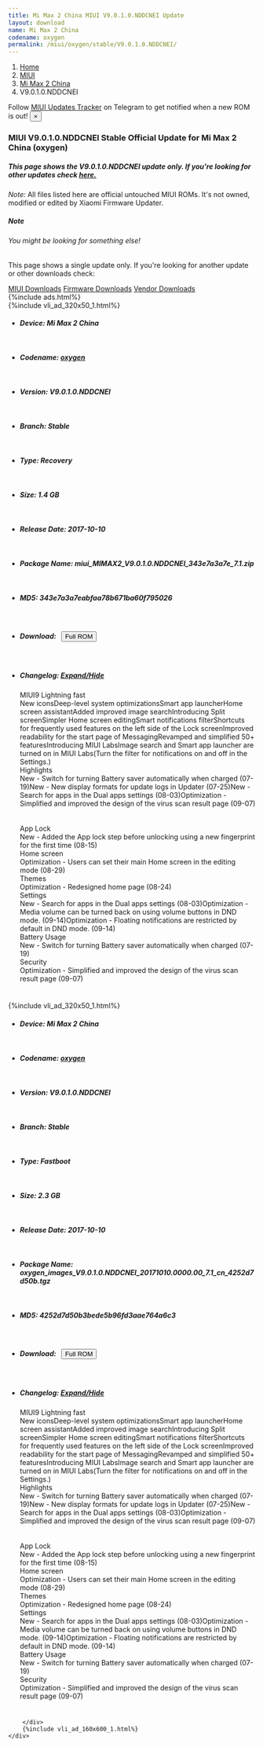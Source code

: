 ```yaml
---
title: Mi Max 2 China MIUI V9.0.1.0.NDDCNEI Update
layout: download
name: Mi Max 2 China
codename: oxygen
permalink: /miui/oxygen/stable/V9.0.1.0.NDDCNEI/
---
```

<nav aria-label="breadcrumb">
    <ol class="breadcrumb">
        <li class="breadcrumb-item"><a href="/">Home</a></li>
        <li class="breadcrumb-item"><a href="/miui/">MIUI</a></li>
        <li class="breadcrumb-item"><a href="/miui/oxygen/">Mi Max 2 China</a></li>
        <li class="breadcrumb-item active" aria-current="page">V9.0.1.0.NDDCNEI</li>
    </ol>
</nav>
<div class="alert alert-primary alert-dismissible fade show" role="alert">
    Follow <a href="https://t.me/MIUIUpdatesTracker" class="alert-link">MIUI Updates Tracker</a> on Telegram to get
    notified when a new ROM is out!
    <button type="button" class="close" data-dismiss="alert" aria-label="Close">
        <span aria-hidden="true">&times;</span>
    </button>
</div>
<div class="col-12 mx-auto">
    <h3 class="title bg-light p-2 rounded">MIUI V9.0.1.0.NDDCNEI Stable Official Update for Mi Max 2 China (oxygen)</h3>
    <h5>This page shows the V9.0.1.0.NDDCNEI update only. If you're looking for other updates check
        <a href="/miui/oxygen/">here.</a></h5>
    <p><i>Note: </i>All files listed here are official untouched MIUI ROMs.
        It's not owned, modified or edited by Xiaomi Firmware Updater.</p>
    <div class="card">
        <div class="card-body">
            <h5 class="card-title">Note</h5>
            <h6 class="card-subtitle mb-2 text-muted">You might be looking for something else!</h6>
            <p class="card-text">This page shows a single update only.
                If you're looking for another update or other downloads check:</p>
            <a href="/miui/" class="card-link">MIUI Downloads</a>
            <a href="/firmware/" class="card-link">Firmware Downloads</a>
            <a href="/vendor/" class="card-link">Vendor Downloads</a>
        </div>
    </div>
    {%include ads.html%}
    <div class="row justify-content-center">
        <div class="col-10" id="downloads">
                    <div class="card card-body">
            {%include vli_ad_320x50_1.html%}
            <ul class="list-unstyled">
                <li style="padding-bottom: 10px;">
                    <h5><b>Device: </b>Mi Max 2 China</h5>
                </li>
                <li style="padding-bottom: 10px;">
                    <h5><b>Codename: </b> <a href="/miui/oxygen/" target="_blank">oxygen</a> </h5>
                </li>
                <li style="padding-bottom: 10px;">
                    <h5><b>Version: </b>V9.0.1.0.NDDCNEI</h5>
                </li>
                <li style="padding-bottom: 10px;">
                    <h5><b>Branch: </b>Stable</h5>
                </li>
                <li style="padding-bottom: 10px;">
                    <h5><b>Type: </b>Recovery</h5>
                </li>
                <li style="padding-bottom: 10px;">
                    <h5><b>Size: </b>1.4 GB</h5>
                </li>
                <li style="padding-bottom: 10px;">
                    <h5><b>Release Date: </b>2017-10-10</h5>
                </li>
                <li style="padding-bottom: 10px;">
                    <h5><b>Package Name: </b><span id="filename" class="text-dark">miui_MIMAX2_V9.0.1.0.NDDCNEI_343e7a3a7e_7.1.zip</span></h5>
                </li>
                <li style="padding-bottom: 10px;">
                    <h5><b>MD5: </b><span id="md5" class="text-muted">343e7a3a7eabfaa78b671ba60f795026</span></h5>
                </li>
                <li style="padding-bottom: 10px;">
                    <h5><b>Download: </b><button type="button" id="download" class="btn btn-primary" style="margin: 7px;"
                            onclick="window.open('https://bigota.d.miui.com/V9.0.1.0.NDDCNEI/miui_MIMAX2_V9.0.1.0.NDDCNEI_343e7a3a7e_7.1.zip', '_blank');"><i class="fa fa-download"></i> Full ROM</button></h5>
                </li>
                <li style="padding-bottom: 10px;">
                    <h5><b>Changelog: </b><a href="#oxygen_1_changelog" data-toggle="collapse" role="button"
                            aria-expanded="false" aria-controls="oxygen_1_changelog"> <i class="fa fa-arrow-down"
                                aria-hidden="true"></i> Expand/Hide</a></h5>
                    <div class="collapse" id="oxygen_1_changelog">
                        <p id="changelog_text">MIUI9 Lightning fast <br>New iconsDeep-level system optimizationsSmart app launcherHome screen assistantAdded improved image searchIntroducing Split screenSimpler Home screen editingSmart notifications filterShortcuts for frequently used features on the left side of the Lock screenImproved readability for the start page of MessagingRevamped and simplified 50+ featuresIntroducing MIUI LabsImage search and Smart app launcher are turned on in MIUI Labs(Turn the filter for notifications on and off in the Settings.) <br>Highlights <br>New - Switch for turning Battery saver automatically when charged (07-19)New - New display formats for update logs in Updater (07-25)New - Search for apps in the Dual apps settings (08-03)Optimization - Simplified and improved the design of the virus scan result page (09-07) <br><br><br>App Lock <br>New - Added the App lock step before unlocking using a new fingerprint for the first time (08-15) <br>Home screen <br>Optimization - Users can set their main Home screen in the editing mode (08-29) <br>Themes <br>Optimization - Redesigned home page (08-24) <br>Settings <br>New - Search for apps in the Dual apps settings (08-03)Optimization - Media volume can be turned back on using volume buttons in DND mode.  (09-14)Optimization - Floating notifications are restricted by default in DND mode.  (09-14) <br>Battery Usage <br>New - Switch for turning Battery saver automatically when charged (07-19) <br>Security <br>Optimization - Simplified and improved the design of the virus scan result page (09-07)</p>
                    </div>
                </li>
            </ul>
        </div>
        <div class="card card-body">
            {%include vli_ad_320x50_1.html%}
            <ul class="list-unstyled">
                <li style="padding-bottom: 10px;">
                    <h5><b>Device: </b>Mi Max 2 China</h5>
                </li>
                <li style="padding-bottom: 10px;">
                    <h5><b>Codename: </b> <a href="/miui/oxygen/" target="_blank">oxygen</a> </h5>
                </li>
                <li style="padding-bottom: 10px;">
                    <h5><b>Version: </b>V9.0.1.0.NDDCNEI</h5>
                </li>
                <li style="padding-bottom: 10px;">
                    <h5><b>Branch: </b>Stable</h5>
                </li>
                <li style="padding-bottom: 10px;">
                    <h5><b>Type: </b>Fastboot</h5>
                </li>
                <li style="padding-bottom: 10px;">
                    <h5><b>Size: </b>2.3 GB</h5>
                </li>
                <li style="padding-bottom: 10px;">
                    <h5><b>Release Date: </b>2017-10-10</h5>
                </li>
                <li style="padding-bottom: 10px;">
                    <h5><b>Package Name: </b><span id="filename" class="text-dark">oxygen_images_V9.0.1.0.NDDCNEI_20171010.0000.00_7.1_cn_4252d7d50b.tgz</span></h5>
                </li>
                <li style="padding-bottom: 10px;">
                    <h5><b>MD5: </b><span id="md5" class="text-muted">4252d7d50b3bede5b96fd3aae764a6c3</span></h5>
                </li>
                <li style="padding-bottom: 10px;">
                    <h5><b>Download: </b><button type="button" id="download" class="btn btn-primary" style="margin: 7px;"
                            onclick="window.open('https://bigota.d.miui.com/V9.0.1.0.NDDCNEI/oxygen_images_V9.0.1.0.NDDCNEI_20171010.0000.00_7.1_cn_4252d7d50b.tgz', '_blank');"><i class="fa fa-download"></i> Full ROM</button></h5>
                </li>
                <li style="padding-bottom: 10px;">
                    <h5><b>Changelog: </b><a href="#oxygen_2_changelog" data-toggle="collapse" role="button"
                            aria-expanded="false" aria-controls="oxygen_2_changelog"> <i class="fa fa-arrow-down"
                                aria-hidden="true"></i> Expand/Hide</a></h5>
                    <div class="collapse" id="oxygen_2_changelog">
                        <p id="changelog_text">MIUI9 Lightning fast <br>New iconsDeep-level system optimizationsSmart app launcherHome screen assistantAdded improved image searchIntroducing Split screenSimpler Home screen editingSmart notifications filterShortcuts for frequently used features on the left side of the Lock screenImproved readability for the start page of MessagingRevamped and simplified 50+ featuresIntroducing MIUI LabsImage search and Smart app launcher are turned on in MIUI Labs(Turn the filter for notifications on and off in the Settings.) <br>Highlights <br>New - Switch for turning Battery saver automatically when charged (07-19)New - New display formats for update logs in Updater (07-25)New - Search for apps in the Dual apps settings (08-03)Optimization - Simplified and improved the design of the virus scan result page (09-07) <br><br><br>App Lock <br>New - Added the App lock step before unlocking using a new fingerprint for the first time (08-15) <br>Home screen <br>Optimization - Users can set their main Home screen in the editing mode (08-29) <br>Themes <br>Optimization - Redesigned home page (08-24) <br>Settings <br>New - Search for apps in the Dual apps settings (08-03)Optimization - Media volume can be turned back on using volume buttons in DND mode.  (09-14)Optimization - Floating notifications are restricted by default in DND mode.  (09-14) <br>Battery Usage <br>New - Switch for turning Battery saver automatically when charged (07-19) <br>Security <br>Optimization - Simplified and improved the design of the virus scan result page (09-07)</p>
                    </div>
                </li>
            </ul>
        </div>

        </div>
        {%include vli_ad_160x600_1.html%}
    </div>
</div>
